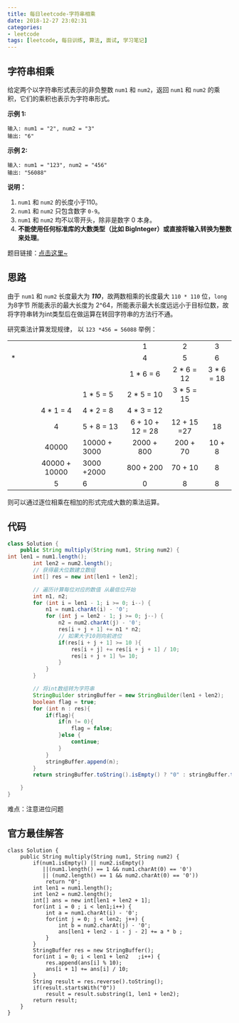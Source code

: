 ```yaml
---
title: 每日leetcode-字符串相乘
date: 2018-12-27 23:02:31
categories:
- leetcode
tags: [leetcode, 每日训练, 算法, 面试, 学习笔记]
---
```


## 字符串相乘

给定两个以字符串形式表示的非负整数 `num1` 和 `num2`，返回 `num1` 和 `num2` 的乘积，它们的乘积也表示为字符串形式。

**示例 1:**

```
输入: num1 = "2", num2 = "3"
输出: "6"
```

**示例 2:**

```
输入: num1 = "123", num2 = "456"
输出: "56088"
```

**说明：**

1. `num1` 和 `num2` 的长度小于110。
2. `num1` 和 `num2` 只包含数字 `0-9`。
3. `num1` 和 `num2` 均不以零开头，除非是数字 0 本身。
4. **不能使用任何标准库的大数类型（比如 BigInteger）**或**直接将输入转换为整数来处理**。

题目链接：[点击这里~](https://leetcode-cn.com/explore/interview/card/bytedance/242/string/1015/)

<!--more-->

## 思路

由于 `num1` 和 `num2` 长度最大为 ***110***，故两数相乘的长度最大 `110 * 110`  位，`long` 为8字节 所能表示的最大长度为 2^64，所能表示最大长度远远小于目标位数，故 将字符串转为int类型后在做运算在转回字符串的方法行不通。

研究乘法计算发现规律， 以 `123 *456 = 56088` 举例：

|      |      |      |               |              |                  |             |            |
| :--: | :--: | :--: | :-----------: | ------------ | :--------------: | :---------: | :--------: |
|      |      |      |               |              |        1         |      2      |     3      |
|  *   |      |      |               |              |        4         |      5      |     6      |
|      |      |      |               |              |    1 * 6 = 6     | 2 * 6 = 12  | 3 * 6 = 18 |
|      |      |      |               | 1 * 5 = 5    |    2 * 5 = 10    | 3 * 5 = 15  |            |
|      |      |      |   4 * 1 = 4   | 4 * 2 = 8    |    4 * 3 = 12    |             |            |
|      |      |      |       4       | 5 + 8 = 13   | 6 + 10 + 12 = 28 | 12 + 15 =27 |     18     |
|      |      |      |     40000     | 10000 + 3000 |    2000 + 800    |  200 + 70   |   10 + 8   |
|      |      |      | 40000 + 10000 | 3000 +2000   |    800 + 200     |   70 + 10   |     8      |
|      |      |      |       5       | 6            |        0         |      8      |     8      |

则可以通过逐位相乘在相加的形式完成大数的乘法运算。



## 代码

```java
class Solution {
    public String multiply(String num1, String num2) {
int len1 = num1.length();
        int len2 = num2.length();
        // 获得最大位数建立数组
        int[] res = new int[len1 + len2];

        // 遍历计算每位对应的数值 从最低位开始
        int n1, n2;
        for (int i = len1 - 1; i >= 0; i--) {
            n1 = num1.charAt(i) - '0';
            for (int j = len2 - 1; j >= 0; j--) {
                n2 = num2.charAt(j) - '0';
                res[i + j + 1] += n1 * n2;
                // 如果大于10则向前进位
                if(res[i + j + 1] >= 10 ){
                    res[i + j] += res[i + j + 1] / 10;
                    res[i + j + 1] %= 10;
                }
            }
        }

        // 将int数组转为字符串
        StringBuilder stringBuffer = new StringBuilder(len1 + len2);
        boolean flag = true;
        for (int n : res){
            if(flag){
                if(n != 0){
                    flag = false;
                }else {
                    continue;
                }
            }
            stringBuffer.append(n);
        }
        return stringBuffer.toString().isEmpty() ? "0" : stringBuffer.toString();

    }
}
```

难点：注意进位问题



## 官方最佳解答

```
class Solution {
    public String multiply(String num1, String num2) {
		if(num1.isEmpty() || num2.isEmpty() 
           ||(num1.length() == 1 && num1.charAt(0) == '0') 
           || (num2.length() == 1 && num2.charAt(0) == '0'))
			return "0";
		int len1 = num1.length();
		int len2 = num2.length();
		int[] ans = new int[len1 + len2 + 1];
		for(int i = 0 ; i < len1;i++) {
			int a = num1.charAt(i) - '0';
			for(int j = 0; j < len2; j++) {
				int b = num2.charAt(j) - '0';
				ans[len1 + len2 - i - j - 2] += a * b ;
			}
		}
		StringBuffer res = new StringBuffer();		
		for(int i = 0; i < len1 + len2   ;i++) {
			res.append(ans[i] % 10);
			ans[i + 1] += ans[i] / 10;
		}
		String result = res.reverse().toString();
		if(result.startsWith("0"))
			result = result.substring(1, len1 + len2);
		return result;
	}  
}
```